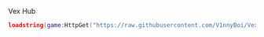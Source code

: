 Vex Hub

```lua
loadstring(game:HttpGet("https://raw.githubusercontent.com/V1nnyBoi/Vex-Hub/main/Vex-Hub"))()
```


